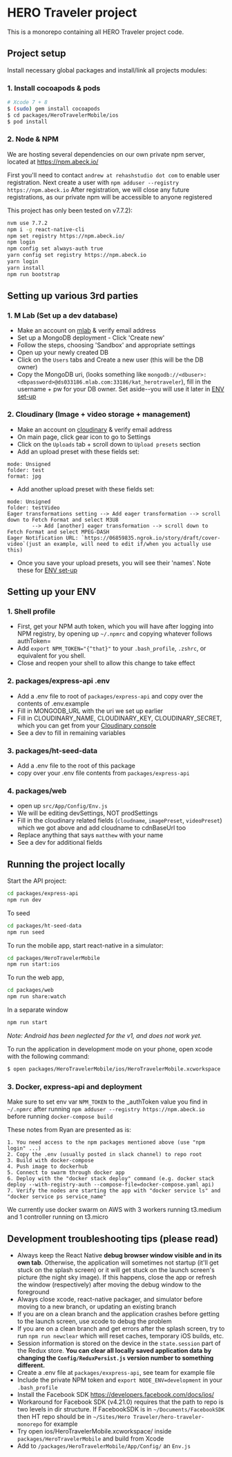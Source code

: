 # HERO Traveler project

This is a monorepo containing all HERO Traveler project code.

## Project setup

Install necessary global packages and install/link all projects modules:

### 1. Install cocoapods & pods

```bash
# Xcode 7 + 8
$ (sudo) gem install cocoapods
$ cd packages/HeroTravelerMobile/ios
$ pod install
```

### 2. Node & NPM

We are hosting several dependencies on our own private npm server, located at https://npm.abeck.io/

First you'll need to contact `andrew at rehashstudio dot com` to enable user registration.
Next create a user with `npm adduser --registry  https://npm.abeck.io`
After registration, we will close any future registrations, as our private npm will be accessible to anyone registered

This project has only been tested on v7.7.2):

```bash
nvm use 7.7.2
npm i -g react-native-cli
npm set registry https://npm.abeck.io/
npm login
npm config set always-auth true
yarn config set registry https://npm.abeck.io
yarn login
yarn install
npm run bootstrap
```


## Setting up various 3rd parties
### 1. M Lab (Set up a dev database)
* Make an account on [mlab](https://mlab.com) & verify email address
* Set up a MongoDB deployment - Click 'Create new'
* Follow the steps, choosing 'Sandbox' and appropriate settings
* Open up your newly created DB
* Click on the `Users` tabs and Create a new user (this will be the DB owner) 
* Copy the MongoDB uri, (looks something like `mongodb://<dbuser>:<dbpassword>@ds033186.mlab.com:33186/kat_herotraveler`), fill in the username + pw for your DB owner. Set aside--you will use it later in [ENV set-up](#setting-up-your-env)

### 2. Cloudinary (Image + video storage + management)
* Make an account on [cloudinary](https://cloudinary.com/) & verify email address
* On main page, click gear icon to go to Settings
* Click on the `Uploads` tab + scroll down to `Upload presets` section
* Add an upload preset with these fields set:
```
mode: Unsigned
folder: test
format: jpg
```
* Add another upload preset with these fields set:
```
mode: Unsigned
folder: testVideo
Eager transformations setting --> Add eager transformation --> scroll down to Fetch Format and select M3U8
		--> Add [another] eager transformation --> scroll down to Fetch Format and select MPEG-DASH
Eager Notification URL: `https://06859835.ngrok.io/story/draft/cover-video`(just an example, will need to edit if/when you actually use this)
```
* Once you save your upload presets, you will see their 'names'.  Note these for [ENV set-up](#setting-up-your-env)


## Setting up your ENV
### 1. Shell profile
* First, get your NPM auth token, which you will have after logging into NPM registry, by opening up `~/.npmrc` and copying whatever follows authToken=	
* Add `export NPM_TOKEN="{^that}"` to your `.bash_profile`, `.zshrc`, or equivalent for you shell.
* Close and reopen your shell to allow this change to take effect

### 2. packages/express-api .env
* Add a .env file to root of `packages/express-api` and copy over the contents of .env.example
* Fill in MONGODB_URL with the uri we set up earlier
* Fill in CLOUDINARY_NAME, CLOUDINARY_KEY, CLOUDINARY_SECRET, which you can get from your [Cloudinary console](https://cloudinary.com/console)
* See a dev to fill in remaining variables

### 3. packages/ht-seed-data
* Add a .env file to the root of this package
* copy over your .env file contents from `packages/express-api`

### 4. packages/web
* open up `src/App/Config/Env.js`
* We will be editing devSettings, NOT prodSettings
* Fill in the cloudinary related fields (`cloudname`, `imagePreset`, `videoPreset`) which we got above and add cloudname to cdnBaseUrl too
* Replace anything that says `matthew` with your name
* See a dev for additional fields



## Running the project locally

Start the API project:

```bash
cd packages/express-api
npm run dev
```

To seed
```bash
cd packages/ht-seed-data
npm run seed
```

To run the mobile app, start react-native in a simulator:

```bash
cd packages/HeroTravelerMobile
npm run start:ios
```

To run the web app,

```bash
cd packages/web
npm run share:watch
```
In a separate window
```bash
npm run start
```
_Note: Android has been neglected for the v1, and does not work yet._

To run the application in development mode on your phone, open xcode with the following command: 

```bash
$ open packages/HeroTravelerMobile/ios/HeroTravelerMobile.xcworkspace
```

### 3. Docker, express-api and deployment

Make sure to set env var `NPM_TOKEN` to the _authToken value you find in `~/.npmrc` after running `npm adduser --registry https://npm.abeck.io` before running `docker-compose build`

These notes from Ryan are presented as is:

```
1. You need access to the npm packages mentioned above (use "npm login" ...)
2. Copy the .env (usually posted in slack channel) to repo root
3. Build with docker-compose
4. Push image to dockerhub
5. Connect to swarm through docker app
6. Deploy with the "docker stack deploy" command (e.g. docker stack deploy --with-registry-auth --compose-file=docker-compose.yaml api)
7. Verify the nodes are starting the app with "docker service ls" and "docker service ps service_name"
```

We currently use docker swarm on AWS with 3 workers running t3.medium and 1 controller running on t3.micro

## Development troubleshooting tips (please read)

* Always keep the React Native **debug browser window visible and in its own tab**. Otherwise, the application will sometimes not startup (it'll get stuck on the splash screen) or it will get stuck on the launch screen's picture (the night sky image). If this happens, close the app or refresh the window (respectively) after moving the debug window to the foreground
* Always close xcode, react-native packager, and simulator before moving to a new branch, or updating an existing branch
* If you are on a clean branch and the application crashes before getting to the launch screen, use xcode to debug the problem
* If you are on a clean branch and get errors after the splash screen, try to run `npm run newclear` which will reset caches, temporary iOS builds, etc.
* Session information is stored on the device in the `state.session` part of the Redux store. **You can clear all locally saved application data by changing the `Config/ReduxPersist.js` version number to something different.**
* Create a .env file at `packages/exxpress-api`, see team for example file
* Include the private NPM token and `export NODE_ENV=development` in your `.bash_profile`
* Install the Facebook SDK https://developers.facebook.com/docs/ios/
* Workaround for Facebook SDK (v4.21.0) requires that the path to repo is two levels in dir structure. If FacebookSDK is in `~/Documents/FacebookSDK` then HT repo should be in `~/Sites/Hero Traveler/hero-traveler-monorepo` for example
* Try open ios/HeroTravelerMobile.xcworkspace/ inside `packages/HeroTravelerMobile` and build from Xcode
* Add to `/packages/HeroTravelerMobile/App/Config/` an `Env.js`
